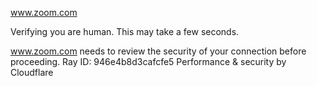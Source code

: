 www.zoom.com

Verifying you are human. This may take a few seconds.

www.zoom.com needs to review the security of your connection before proceeding.
Ray ID: 946e4b8d3cafcfe5
Performance & security by Cloudflare